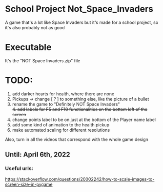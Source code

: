 # School Project Not_Space_Invaders
 A game that's a lot like Space Invaders but it's made for a school project, so it's also probably not as good
 
# Executable
It's the "NOT Space Invaders.zip" file

# TODO:
1. add darker hearts for health, where there are none
2. Pickups -> change \[ ? ] to something else, like the picture of a bullet
3. rename the game to "Definitely NOT Space Invaders" <br>
~~4. add labels for F5 and F10 functionalities on the bottom left of the screen~~
5. change points label to be on just at the bottom of the Player name label
6. add some kind of animation to the health pickup
7. make automated scaling for different resolutions

Also, turn in all the videos that correspond with the whole game design

## Until: April 6th, 2022

### Useful urls:
https://stackoverflow.com/questions/20002242/how-to-scale-images-to-screen-size-in-pygame
